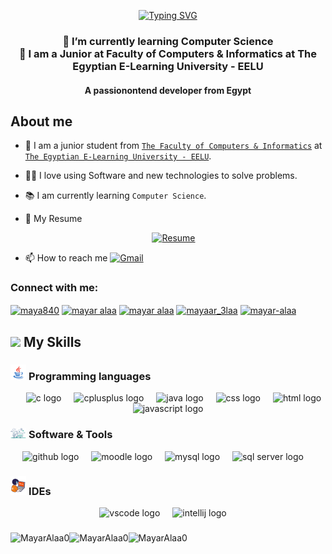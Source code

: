 
<p align="center">
    <a href="https://git.io/typing-svg"><img src="https://readme-typing-svg.demolab.com?font=Fira+Code&duration=3000&pause=500&color=47F757&center=true&vCenter=true&random=false&width=435&lines=What's+up+%F0%9F%91%8B;I'am+Mayar+Alaa;And+a+Competitive+programmer+" alt="Typing SVG" /></a>
</p>

<h3 align="center">🌱 I’m currently learning Computer Science <br>
🌱 I am a Junior at Faculty of Computers & Informatics at The Egyptian E-Learning University - EELU</h3>
<h4 align="center">A passionontend developer from Egypt</h4>

## About me
<!-- - 🏫 I am a junior student from [The Faculty of Computers & Informatics](https://www.eelu.edu.eg/academic-affairs/faculties/faculty-computers-and-information-technology) at [The Egyptian E-Learning University - EELU](https://www.eelu.edu.eg/) -->
- 🏫 I am a junior student from <a href="https://www.eelu.edu.eg/academic-affairs/faculties/faculty-computers-and-information-technology">`The Faculty of Computers & Informatics`</a> at <a class ="mylink" href="https://www.eelu.edu.eg/">`The Egyptian E-Learning University - EELU`</a>.

- ✍🏻 I love using Software and new technologies to solve problems.
- 📚 I am currently learning `Computer Science`.
- 📄 My Resume
<p align="center">
    &emsp;
    <a href="/mayar-alaa-adin-mohran-FlowCV-Resume-20240521 (3).pdf">
        <img src="https://img.shields.io/badge/Resume-000000?style=for-the-badge" alt="Resume" />
    </a>
</p>

- 📫 How to reach me <a href="mailto:mayaralaa840@gmail.com">
        <img src="https://img.shields.io/badge/Gmail-D14836?style=for-the-badge&logo=gmail&logoColor=white" alt="Gmail" />
    </a>

<h3 align="left">Connect with me:</h3>
<p align="left">
<a href="https://x.com/mayar840" target="blank"><img align="center" src="https://raw.githubusercontent.com/rahuldkjain/github-profile-readme-generator/master/src/images/icons/Social/twitter.svg" alt="maya840" height="30" width="40" /></a>
<a href="https://www.linkedin.com/in/mayar-alaa-0955a1252/" target="blank"><img align="center" src="https://raw.githubusercontent.com/rahuldkjain/github-profile-readme-generator/master/src/images/icons/Social/linked-in-alt.svg" alt="mayar alaa" height="30" width="40" /></a>
<a href="https://github.com/MayarAlaa0" target="blank"><img align="center" src="https://raw.githubusercontent.com/rahuldkjain/github-profile-readme-generator/master/src/images/icons/Social/facebook.svg" alt="mayar alaa" height="30" width="40" /></a>
<a href="https://www.instagram.com/mayaar_3laa/" target="blank"><img align="center" src="https://raw.githubusercontent.com/rahuldkjain/github-profile-readme-generator/master/src/images/icons/Social/instagram.svg" alt="mayaar_3laa" height="30" width="40" /></a>
<a href="https://codeforces.com/profile/mayar-alaa" target="blank"><img align="center" src="https://raw.githubusercontent.com/rahuldkjain/github-profile-readme-generator/master/src/images/icons/Social/codeforces.svg" alt="mayar-alaa" height="30" width="40" /></a>
</p>

## <img src="https://media2.giphy.com/media/QssGEmpkyEOhBCb7e1/giphy.gif?cid=ecf05e47a0n3gi1bfqntqmob8g9aid1oyj2wr3ds3mg700bl&rid=giphy.gif" width ="3%"> My Skills

### <img src = "https://github.com/MayarAlaa0/MayarAlaa0/blob/main/Images/Programming_Languages.gif?raw=true" width=5%> Programming languages

<p align="center"> 
  &emsp; 
  <img src="https://cdn.jsdelivr.net/gh/devicons/devicon/icons/c/c-original.svg" height="40" alt="c logo"  />
  <img width="12" />
  <img src="https://cdn.jsdelivr.net/gh/devicons/devicon/icons/cplusplus/cplusplus-original.svg" height="40" alt="cplusplus logo"  />
  <img width="12" />
  <img src="https://cdn.jsdelivr.net/gh/devicons/devicon/icons/java/java-original.svg" height="40" alt="java logo"  />
  <img width="12" />
  <img src="https://cdn.jsdelivr.net/gh/devicons/devicon@latest/icons/css3/css3-original.svg" height="40" alt="css logo"  />
  <img width="12" />
  <img src="https://cdn.jsdelivr.net/gh/devicons/devicon@latest/icons/html5/html5-original.svg"  height="40" alt="html logo" />
  <img width="12" />
  <img src="https://cdn.jsdelivr.net/gh/devicons/devicon/icons/javascript/javascript-original.svg" height="40" alt="javascript logo"  />
  <img width="12" />
</p>


### <img src="https://github.com/MayarAlaa0/MayarAlaa0/blob/main/Images/Software_Tools.gif?raw=true" width=5%>  Software & Tools

<p align="center">
  <img src="https://cdn.jsdelivr.net/gh/devicons/devicon/icons/github/github-original.svg" height="40" alt="github logo"  />
  <img width="12" />
  <img src="https://cdn.jsdelivr.net/gh/devicons/devicon/icons/moodle/moodle-original.svg" height="40" alt="moodle logo"  />
  <img width="12" />
  <img src="https://cdn.jsdelivr.net/gh/devicons/devicon@latest/icons/mysql/mysql-original-wordmark.svg"  height="40" alt="mysql logo"/>
  <img width="12" />
  <img src="https://www.svgrepo.com/show/303229/microsoft-sql-server-logo.svg" height="40" alt="sql server logo" />
  <img width="12" />
</p>

 ### <img src = "https://github.com/MayarAlaa0/MayarAlaa0/blob/main/Images/IDEs.gif?raw=true" width=5%> IDEs
 
<p align="center">
  <img src="https://cdn.jsdelivr.net/gh/devicons/devicon/icons/vscode/vscode-original.svg" height="40" alt="vscode logo"  />
  <img width="12" />
  <img src="https://cdn.jsdelivr.net/gh/devicons/devicon@latest/icons/intellij/intellij-original.svg"  height="40" alt="intellij logo"/>
  <img width="12" />
  
###
</p>
<img align="left" src="https://github-readme-stats.vercel.app/api/top-langs?username=MayarAlaa0&show_icons=true&locale=en&layout=compact&theme=tokyonight" alt="MayarAlaa0" />

<img align="left" src="https://github-readme-stats.vercel.app/api?username=MayarAlaa0&show_icons=true&locale=en&theme=tokyonight" alt="MayarAlaa0" />

<img align="left" src="https://github-readme-streak-stats.herokuapp.com/?user=MayarAlaa0&&theme=tokyonight" alt="MayarAlaa0" />
